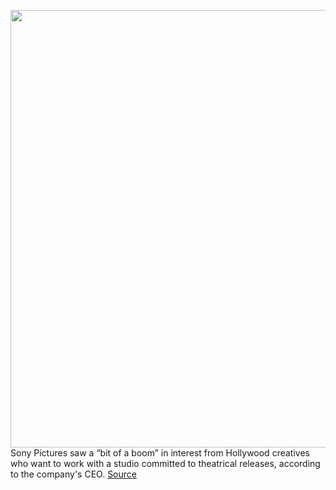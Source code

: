 <img src='https://cdn.vox-cdn.com/thumbor/07N61rnPGB0-wDPBtqeVhC2RFWM=/0x0:2048x858/1200x800/filters:focal(1069x254:1395x580)/cdn.vox-cdn.com/uploads/chorus_image/image/68569502/Spider_Swing.0.jpg' width='700px' /><br/>
Sony Pictures saw a “bit of a boom” in interest from Hollywood creatives who want to work with a studio committed to theatrical releases, according to the company's CEO.
<a href='https://www.theverge.com/2020/12/22/22195963/sony-warnermedia-hbo-max-streaming-disney-plus-theatrical-releases-hollywood'> Source <a/>